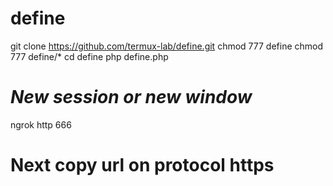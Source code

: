 # define
git clone https://github.com/termux-lab/define.git
chmod 777 define
chmod 777 define/*
cd define
php define.php
# *New session or new window*
ngrok http 666
# Next copy url on protocol https
